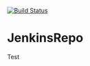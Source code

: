 [![Build Status](http://16.16.191.61:8080/buildStatus/icon?job=fibonatcci)](http://16.16.191.61:8080/job/fibonatcci/) 
# JenkinsRepo
Test
